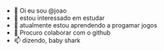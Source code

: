 - 👋 Oi eu sou @joao 
- 👀 estou interessado em estudar
- 🌱 atualmente estou aprendendo a progamar jogos 
- 💞️ Procuro colaborar com o github
- 📫 dizendo, baby shark
